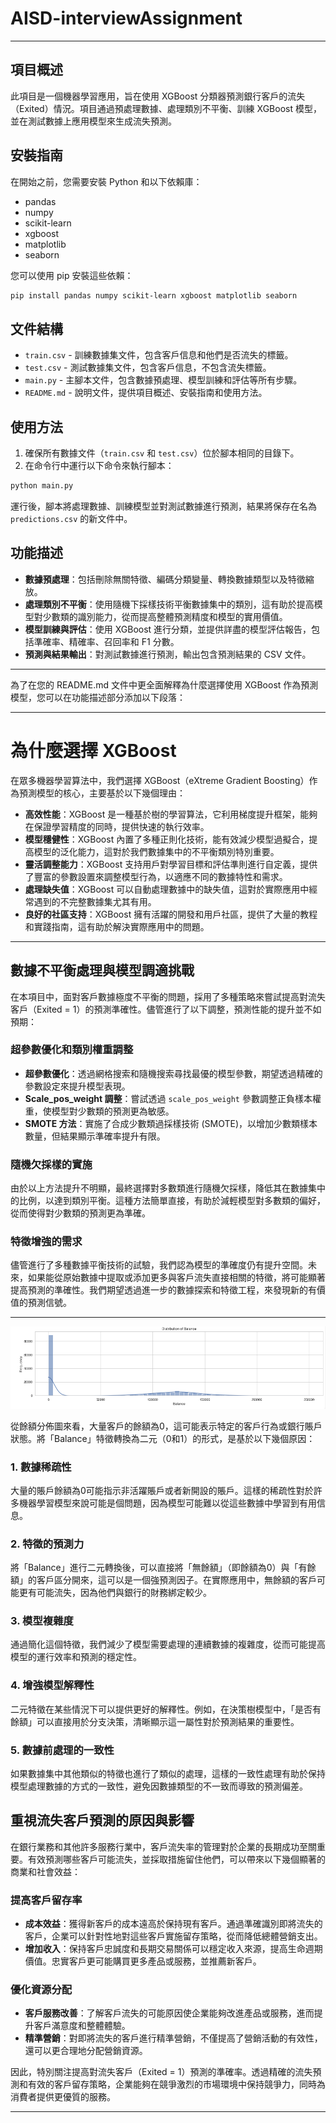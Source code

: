 # AISD-interviewAssignment
---

## 項目概述

此項目是一個機器學習應用，旨在使用 XGBoost 分類器預測銀行客戶的流失（Exited）情況。項目通過預處理數據、處理類別不平衡、訓練 XGBoost 模型，並在測試數據上應用模型來生成流失預測。

## 安裝指南

在開始之前，您需要安裝 Python 和以下依賴庫：

- pandas
- numpy
- scikit-learn
- xgboost
- matplotlib
- seaborn

您可以使用 pip 安裝這些依賴：

```bash
pip install pandas numpy scikit-learn xgboost matplotlib seaborn
```

## 文件結構

- `train.csv` - 訓練數據集文件，包含客戶信息和他們是否流失的標籤。
- `test.csv` - 測試數據集文件，包含客戶信息，不包含流失標籤。
- `main.py` - 主腳本文件，包含數據預處理、模型訓練和評估等所有步驟。
- `README.md` - 說明文件，提供項目概述、安裝指南和使用方法。

## 使用方法

1. 確保所有數據文件（`train.csv` 和 `test.csv`）位於腳本相同的目錄下。
2. 在命令行中運行以下命令來執行腳本：

```bash
python main.py
```

運行後，腳本將處理數據、訓練模型並對測試數據進行預測，結果將保存在名為 `predictions.csv` 的新文件中。

## 功能描述

- **數據預處理**：包括刪除無關特徵、編碼分類變量、轉換數據類型以及特徵縮放。
- **處理類別不平衡**：使用隨機下採樣技術平衡數據集中的類別，這有助於提高模型對少數類的識別能力，從而提高整體預測精度和模型的實用價值。
- **模型訓練與評估**：使用 XGBoost 進行分類，並提供詳盡的模型評估報告，包括準確率、精確率、召回率和 F1 分數。
- **預測與結果輸出**：對測試數據進行預測，輸出包含預測結果的 CSV 文件。

---

為了在您的 README.md 文件中更全面解釋為什麼選擇使用 XGBoost 作為預測模型，您可以在功能描述部分添加以下段落：

---

# 為什麼選擇 XGBoost

在眾多機器學習算法中，我們選擇 XGBoost（eXtreme Gradient Boosting）作為預測模型的核心，主要基於以下幾個理由：

- **高效性能**：XGBoost 是一種基於樹的學習算法，它利用梯度提升框架，能夠在保證學習精度的同時，提供快速的執行效率。
- **模型穩健性**：XGBoost 內置了多種正則化技術，能有效減少模型過擬合，提高模型的泛化能力，這對於我們數據集中的不平衡類別特別重要。
- **靈活調整能力**：XGBoost 支持用戶對學習目標和評估準則進行自定義，提供了豐富的參數設置來調整模型行為，以適應不同的數據特性和需求。
- **處理缺失值**：XGBoost 可以自動處理數據中的缺失值，這對於實際應用中經常遇到的不完整數據集尤其有用。
- **良好的社區支持**：XGBoost 擁有活躍的開發和用戶社區，提供了大量的教程和實踐指南，這有助於解決實際應用中的問題。

---

## 數據不平衡處理與模型調適挑戰

在本項目中，面對客戶數據極度不平衡的問題，採用了多種策略來嘗試提高對流失客戶（Exited = 1）的預測準確性。儘管進行了以下調整，預測性能的提升並不如預期：

### 超參數優化和類別權重調整
- **超參數優化**：透過網格搜索和隨機搜索尋找最優的模型參數，期望透過精確的參數設定來提升模型表現。
- **Scale_pos_weight 調整**：嘗試透過 `scale_pos_weight` 參數調整正負樣本權重，使模型對少數類的預測更為敏感。
- **SMOTE 方法**：實施了合成少數類過採樣技術 (SMOTE)，以增加少數類樣本數量，但結果顯示準確率提升有限。

### 隨機欠採樣的實施
由於以上方法提升不明顯，最終選擇對多數類進行隨機欠採樣，降低其在數據集中的比例，以達到類別平衡。這種方法簡單直接，有助於減輕模型對多數類的偏好，從而使得對少數類的預測更為準確。

### 特徵增強的需求
儘管進行了多種數據平衡技術的試驗，我們認為模型的準確度仍有提升空間。未來，如果能從原始數據中提取或添加更多與客戶流失直接相關的特徵，將可能顯著提高預測的準確性。我們期望透過進一步的數據探索和特徵工程，來發現新的有價值的預測信號。

---


![餘額分佈示意圖](balance.png)

從餘額分佈圖來看，大量客戶的餘額為0，這可能表示特定的客戶行為或銀行賬戶狀態。將「Balance」特徵轉換為二元（0和1）的形式，是基於以下幾個原因：

### 1. 數據稀疏性
大量的賬戶餘額為0可能指示非活躍賬戶或者新開設的賬戶。這樣的稀疏性對於許多機器學習模型來說可能是個問題，因為模型可能難以從這些數據中學習到有用信息。

### 2. 特徵的預測力
將「Balance」進行二元轉換後，可以直接將「無餘額」（即餘額為0）與「有餘額」的客戶區分開來，這可以是一個強預測因子。在實際應用中，無餘額的客戶可能更有可能流失，因為他們與銀行的財務綁定較少。

### 3. 模型複雜度
通過簡化這個特徵，我們減少了模型需要處理的連續數據的複雜度，從而可能提高模型的運行效率和預測的穩定性。

### 4. 增強模型解釋性
二元特徵在某些情況下可以提供更好的解釋性。例如，在決策樹模型中，「是否有餘額」可以直接用於分支決策，清晰顯示這一屬性對於預測結果的重要性。

### 5. 數據前處理的一致性
如果數據集中其他類似的特徵也進行了類似的處理，這樣的一致性處理有助於保持模型處理數據的方式的一致性，避免因數據類型的不一致而導致的預測偏差。



## 重視流失客戶預測的原因與影響

在銀行業務和其他許多服務行業中，客戶流失率的管理對於企業的長期成功至關重要。有效預測哪些客戶可能流失，並採取措施留住他們，可以帶來以下幾個顯著的商業和社會效益：

### 提高客戶留存率
- **成本效益**：獲得新客戶的成本遠高於保持現有客戶。通過準確識別即將流失的客戶，企業可以針對性地對這些客戶實施留存策略，從而降低總體營銷支出。
- **增加收入**：保持客戶忠誠度和長期交易關係可以穩定收入來源，提高生命週期價值。忠實客戶更可能購買更多產品或服務，並推薦新客戶。

### 優化資源分配
- **客戶服務改善**：了解客戶流失的可能原因使企業能夠改進產品或服務，進而提升客戶滿意度和整體體驗。
- **精準營銷**：對即將流失的客戶進行精準營銷，不僅提高了營銷活動的有效性，還可以更合理地分配營銷資源。


因此，特別關注提高對流失客戶（Exited = 1）預測的準確率。透過精確的流失預測和有效的客戶留存策略，企業能夠在競爭激烈的市場環境中保持競爭力，同時為消費者提供更優質的服務。

---
